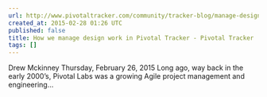 ```yaml
---
url: http://www.pivotaltracker.com/community/tracker-blog/manage-design-work-pivotal-tracker
created_at: 2015-02-28 01:26 UTC
published: false
title: How we manage design work in Pivotal Tracker - Pivotal Tracker
tags: []
---
```


Drew Mckinney Thursday, February 26, 2015
Long ago, way back in the early 2000’s, Pivotal Labs was a growing Agile project management and engineering…
